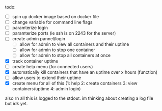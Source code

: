 todo:
- [ ] spin up docker image based on docker file
- [ ] change variable for command line flags
- [ ] paramterize login 
- [ ] paramterize ports (ie ssh is on 2243 for the server)
- [ ] create admin pannel/login
    - [ ] allow for admin to view all containers and their uptime
    - [ ] allow for admin to stop  one container
    - [ ] allow for admin to stop all containers at once
- [x] track container uptime 
- [ ] create help menu (for connected users)
- [x] automatically kill containers that have an uptime over x hours (function)
- [ ] allow users to extend their uptime
- [x] create menu for all of this (1: help 2: create containers 3: view containers/uptime 4: admin login)

also rn all this is logged to the stdout. im thinking about creating a log file but idk yet.
